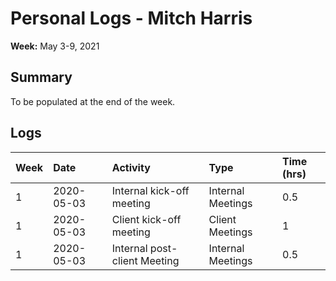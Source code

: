 # Personal Logs - Mitch Harris

**Week:** May 3-9, 2021
## Summary

To be populated at the end of the week.

## Logs

| Week | Date       | Activity                     | Type              | Time (hrs) |
| :--- | :--------- | :--------------------------- | :---------------- | :--------- |
| 1    | 2020-05-03 | Internal kick-off meeting    | Internal Meetings | 0.5        |
| 1    | 2020-05-03 | Client kick-off meeting      | Client Meetings   | 1          |
| 1    | 2020-05-03 | Internal post-client Meeting | Internal Meetings | 0.5        |
